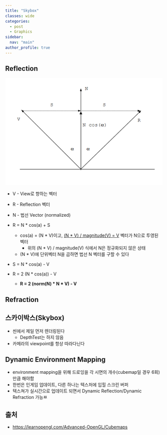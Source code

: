 ```yaml
---
title: "Skybox"
classes: wide
categories: 
  - post
  - Graphics
sidebar:
  nav: "main"
author_profile: true
---
```

   
## Reflection

![post_thumbnail](/assets/images/{41E4BF18-7127-4D78-8A32-AC61B73F9BDB}.png)

* V - View로 향하는 벡터
* R - Reflection 벡터
* N - 법선 Vector (normalized)

* R = N * cos(a) + S
  * cos(a) = (N * V)이고, [(N * V) / magnitude(V) = V](https://jaykop.github.io/post/math/Vector/#%EB%B2%A1%ED%84%B0-%ED%88%AC%EC%98%81) 벡터가 N으로 투영된 벡터
    * 위의 (N * V) / magnitude(V) 식에서 N은 정규화되지 않은 상태
  * (N * V)에 단위벡터 N을 곱하면 법선 N 벡터를 구할 수 있다
* S = N * cos(a) - V 
* R = 2 (N * cos(a)) - V
  * **R = 2 (norm(N) * N * V) - V**

## Refraction


## 스카이박스(Skybox)
* 씬에서 제일 먼저 렌더링된다
  * DepthTest는 하지 않음
* 카메라의 viewpoint를 항상 따라다닌다

## Dynamic Environment Mapping
  * environment mapping을 위해 드로잉을 각 시면의 개수(cubemap일 경우 6회)만큼 해야함
  * 한번은 인게임 업데이트, 다른 하나는 텍스처에 입힐 스크린 버퍼
  * 텍스쳐가 실시간으로 업데이트 되면서 Dynamic Reflection/Dynamic Refraction 가능ㅉ

## 출처
* <https://learnopengl.com/Advanced-OpenGL/Cubemaps>  
